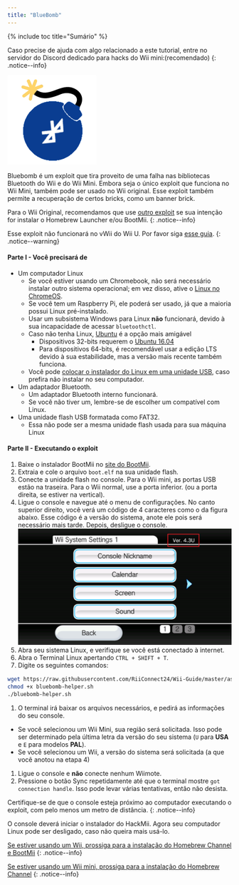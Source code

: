 ```yaml
---
title: "BlueBomb"
---
```


{% include toc title="Sumário" %}

Caso precise de ajuda com algo relacionado a este tutorial, entre no servidor do Discord dedicado para hacks do Wii mini:[](https://discord.gg/6ryxnkS)(recomendado)
{: .notice--info}

![BlueBomb](/images/bluebomb.png)

Bluebomb é um exploit que tira proveito de uma falha nas bibliotecas Bluetooth do Wii e do Wii Mini. Embora seja o único exploit que funciona no Wii Mini, também pode ser usado no Wii original. Esse exploit também permite a recuperação de certos bricks, como um banner brick.

Para o Wii Original, recomendamos que use [outro exploit](/get-started) se sua intenção for instalar o Homebrew Launcher e/ou BootMii.
{: .notice--info}

Esse exploit não funcionará no vWii do Wii U. Por favor siga [esse guia](https://wiiuguide.xyz/#/vwii/vwii-modding).
{: .notice--warning}

#### Parte I - Você precisará de
- Um computador Linux
  - Se você estiver usando um Chromebook, não será necessário instalar outro sistema operacional; em vez disso, ative o [Linux no ChromeOS](https://support.google.com/chromebook/answer/9145439?hl=pt).
  - Se você tem um Raspberry Pi, ele poderá ser usado, já que a maioria possui Linux pré-instalado.
  - Usar um subsistema Windows para Linux **não** funcionará, devido à sua incapacidade de acessar `bluetoothctl`.
  - Caso não tenha Linux, [Ubuntu](https://ubuntu.com/download/desktop) é a opção mais amigável
    - Dispositivos 32-bits requerem o [Ubuntu 16.04](http://releases.ubuntu.com/16.04/)
    - Para dispositivos 64-bits, é recomendável usar a edição LTS devido à sua estabilidade, mas a versão mais recente também funciona.
  - Você pode [colocar o instalador do Linux em uma unidade USB](https://ubuntu.com/tutorials/tutorial-create-a-usb-stick-on-windows#1-overview), caso prefira não instalar no seu computador.
- Um adaptador Bluetooth.
  - Um adaptador Bluetooth interno funcionará.
  - Se você não tiver um, lembre-se de escolher um compatível com Linux.
- Uma unidade flash USB formatada como FAT32.
  - Essa não pode ser a mesma unidade flash usada para sua máquina Linux

#### Parte II - Executando o exploit
1. Baixe o instalador BootMii no [site do BootMii](https://bootmii.org/download/).
1. Extraia e cole o arquivo `boot.elf` na sua unidade flash.
1. Conecte a unidade flash no console. Para o Wii mini, as portas USB estão na traseira. Para o Wii normal, use a porta inferior. (ou a porta direita, se estiver na vertical).
1. Ligue o console e navegue até o menu de configurações. No canto superior direito, você verá um código de 4 caracteres como o da figura abaixo. Esse código é a versão do sistema, anote ele pois será necessário mais tarde. Depois, desligue o console. ![SystemMenuVersion](/images/Wii/SystemMenuVersion.png)
1. Abra seu sistema Linux, e verifique se você está conectado à internet.
1. Abra o Terminal Linux apertando `CTRL + SHIFT + T`.
1. Digite os seguintes comandos:
```bash
wget https://raw.githubusercontent.com/RiiConnect24/Wii-Guide/master/assets/files/bluebomb-helper.sh
chmod +x bluebomb-helper.sh
./bluebomb-helper.sh
```
1. O terminal irá baixar os arquivos necessários, e pedirá as informações do seu console.
  - Se você selecionou um Wii Mini, sua região será solicitada. Isso pode ser determinado pela última letra da versão do seu sistema (`U` para **USA** e `E` para modelos **PAL**).
  - Se você selecionou um Wii, a versão do sistema será solicitada (a que você anotou na etapa 4)
1. Ligue o console e **não** conecte nenhum Wiimote.
1. Pressione o botão Sync repetidamente até que o terminal mostre `got connection handle`. Isso pode levar várias tentativas, então não desista.

Certifique-se de que o console esteja próximo ao computador executando o exploit, com pelo menos um metro de distância.
{: .notice--info}

O console deverá iniciar o instalador do HackMii. Agora seu computador Linux pode ser desligado, caso não queira mais usá-lo.

[Se estiver usando um Wii, prossiga para a instalação do Homebrew Channel e BootMii](hbc)
{: .notice--info}

[Se estiver usando um Wii mini, prossiga para a instalação do Homebrew Channel](hbc-mini)
{: .notice--info}
